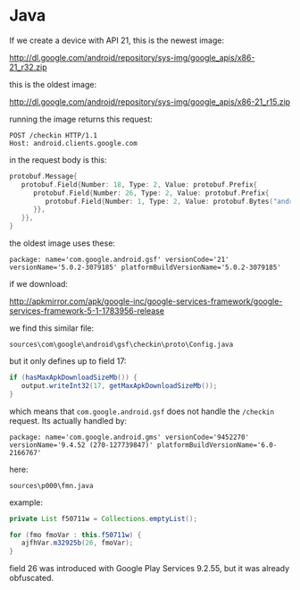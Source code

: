 # Java

If we create a device with API 21, this is the newest image:

<http://dl.google.com/android/repository/sys-img/google_apis/x86-21_r32.zip>

this is the oldest image:

<http://dl.google.com/android/repository/sys-img/google_apis/x86-21_r15.zip>

running the image returns this request:

~~~
POST /checkin HTTP/1.1
Host: android.clients.google.com
~~~

in the request body is this:

~~~go
protobuf.Message{
   protobuf.Field{Number: 18, Type: 2, Value: protobuf.Prefix{
      protobuf.Field{Number: 26, Type: 2, Value: protobuf.Prefix{
         protobuf.Field{Number: 1, Type: 2, Value: protobuf.Bytes("android.software.print")},
      }},
   }},
}
~~~

the oldest image uses these:

~~~
package: name='com.google.android.gsf' versionCode='21'
versionName='5.0.2-3079185' platformBuildVersionName='5.0.2-3079185'
~~~

if we download:

http://apkmirror.com/apk/google-inc/google-services-framework/google-services-framework-5-1-1783956-release

we find this similar file:

~~~
sources\com\google\android\gsf\checkin\proto\Config.java
~~~

but it only defines up to field 17:

~~~java
if (hasMaxApkDownloadSizeMb()) {
   output.writeInt32(17, getMaxApkDownloadSizeMb());
}
~~~

which means that `com.google.android.gsf` does not handle the `/checkin` request.
Its actually handled by:

~~~
package: name='com.google.android.gms' versionCode='9452270'
versionName='9.4.52 (270-127739847)' platformBuildVersionName='6.0-2166767'
~~~

here:

~~~
sources\p000\fmn.java
~~~

example:

~~~java
private List f50711w = Collections.emptyList();

for (fmo fmoVar : this.f50711w) {
   ajfhVar.m32925b(26, fmoVar);
}
~~~

field 26 was introduced with Google Play Services 9.2.55, but it was already
obfuscated.
